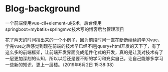 # Blog-background
一个前端使用vue-cil+element-ui技术，后台使用springboot+mybatis+springmvc技术写的博客后台管理项目

花了两天的时间撸出来的一个小例子，因为前段时间一直在断断续续的学习vue，学完vue之后感觉到现在前端的技术早已经不是jquery+html开发的天下了，有了这么多的前端框架，让前端开发界面变成组件化式的开发，真的是让我对技术有了一层更加深刻的认知，所以以后还是要不断的学习和充实自己，让自己能够多学习一些新的知识，更上一层楼。（2019年6月2日 15:38:38）
